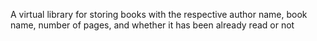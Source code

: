 A virtual library for storing books with the respective author name, book name, number of pages, and whether it has been already read or not
